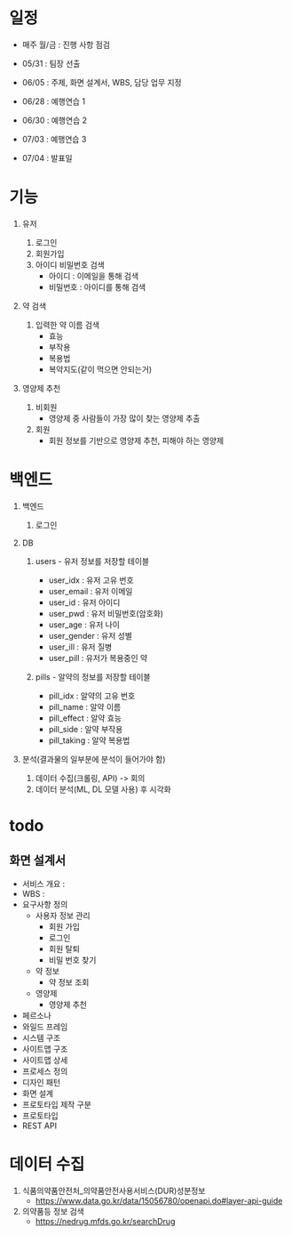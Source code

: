 # 일정
- 매주 월/금 : 진행 사항 점검

- 05/31 : 팀장 선출
- 06/05 : 주제, 화면 설계서, WBS, 담당 업무 지정

- 06/28 : 예행연습 1
- 06/30 : 예행연습 2
- 07/03 : 예행연습 3

- 07/04 : 발표일 	

# 기능
1. 유저
    1. 로그인
    1. 회원가입
    1. 아이디 비밀번호 검색
        - 아이디 : 이메일을 통해 검색
        - 비밀번호 : 아이디를 통해 검색

1. 약 검색
    1. 입력한 약 이름 검색
        - 효능
        - 부작용
        - 복용법
        - 복약지도(같이 먹으면 안되는거)

1. 영양제 추천
    1. 비회원
        - 영양제 중 사람들이 가장 많이 찾는 영양제 추출
    2. 회원
        - 회원 정보를 기반으로 영양제 추천, 피해야 하는 영양제

# 백엔드
1. 백엔드
    1. 로그인

1. DB
    1. users - 유저 정보를 저장할 테이블
        - user_idx : 유저 고유 번호
        - user_email : 유저 이메일
        - user_id : 유저 아이디
        - user_pwd : 유저 비밀번호(암호화)
        - user_age : 유저 나이
        - user_gender : 유저 성별
        - user_ill : 유저 질병
        - user_pill : 유저가 복용중인 약

    1. pills - 알약의 정보를 저장할 테이블
        - pill_idx : 알약의 고유 번호
        - pill_name : 알약 이름
        - pill_effect : 알약 효능
        - pill_side : 알약 부작용
        - pill_taking : 알약 복용법

1. 분석(결과물의 일부분에 분석이 들어가야 함)
    1. 데이터 수집(크롤링, API) -> 회의
    1. 데이터 분석(ML, DL 모델 사용) 후 시각화

# todo
## 화면 설계서
- 서비스 개요 : 
- WBS : 
- 요구사항 정의
    - 사용자 정보 관리
        - 회원 가입
        - 로그인
        - 회원 탈퇴
        - 비밀 번호 찾기
    - 약 정보
        - 약 정보 조회
    - 영양제 
        - 영양제 추천
- 페르소나 
- 와일드 프레임
- 시스템 구조
- 사이트맵 구조
- 사이트맵 상세
- 프로세스 정의
- 디자인 패턴
- 화면 설계
- 프로토타입 제작 구분
- 프로토타입 
- REST API

# 데이터 수집
1. 식품의약품안전처_의약품안전사용서비스(DUR)성분정보
    - https://www.data.go.kr/data/15056780/openapi.do#layer-api-guide
1. 의약품등 정보 검색
    - https://nedrug.mfds.go.kr/searchDrug